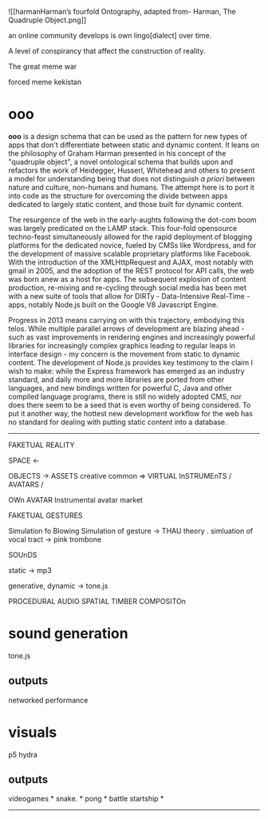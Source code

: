
![[harmanHarman’s fourfold Ontography, adapted from- Harman, The Quadruple Object.png]]

an online community develops is own lingo[dialect] over time. 

A level of conspirancy that affect the construction of reality.

The great meme war

forced meme kekistan 


# ooo

**ooo** is a design schema that can be used as the pattern for new types of apps that don't differentiate between static and dynamic content. It leans on the philosophy of Graham Harman presented in his concept of the "quadruple object", a novel ontological schema that builds upon and refactors the work of Heidegger, Husserl, Whitehead and others to present a model for understanding being that does not distinguish _a priori_ between nature and culture, non-humans and humans. The attempt here is to port it into code as the structure for overcoming the divide between apps dedicated to largely static content, and those built for dynamic content.

The resurgence of the web in the early-aughts following the dot-com boom was largely predicated on the LAMP stack. This four-fold opensource techno-feast simultaneously allowed for the rapid deployment of blogging platforms for the dedicated novice, fueled by CMSs like Wordpress, and for the development of massive scalable proprietary platforms like Facebook. With the introduction of the XMLHttpRequest and AJAX, most notably with gmail in 2005, and the adoption of the REST protocol for API calls, the web was born anew as a host for apps. The subsequent explosion of content production, re-mixing and re-cycling through social media has been met with a new suite of tools that allow for DIRTy - Data-Intensive Real-Time - apps, notably Node.js built on the Google V8 Javascript Engine.

Progress in 2013 means carrying on with this trajectory, embodying this telos. While multiple parallel arrows of development are blazing ahead - such as vast improvements in rendering engines and increasingly powerful libraries for increasingly complex graphics leading to regular leaps in interface design - my concern is the movement from static to dynamic content. The development of Node.js provides key testimony to the claim I wish to make: while the Express framework has emerged as an industry standard, and daily more and more libraries are ported from other languages, and new bindings written for powerful C, Java and other compiled language programs, there is still no widely adopted CMS, nor does there seem to be a seed that is even worthy of being considered. To put it another way, the hottest new development workflow for the web has no standard for dealing with putting static content into a database.

---

FAKETUAL REALITY


SPACE <-

OBJECTS -> ASSETS
   creative common  =>  VIRTUAL InSTRUMEnTS / AVATARS /

OWn AVATAR
Instrumental avatar
   market 


FAKETUAL GESTURES

Simulation fo Blowing 
Simulation of gesture -> THAU theory .
simluation of vocal tract -> pink trombone 



SOUnDS

static ->  mp3 

generative, dynamic -> tone.js 



PROCEDURAL AUDIO 
SPATIAL TIMBER COMPOSITOn  



# sound generation

tone.js

## outputs
networked performance


# visuals 

p5
hydra


## outputs

videogames
    * snake.
    *  pong 
    *  battle startship 
* 
















---